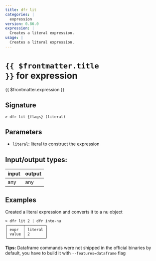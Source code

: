 ```yaml
---
title: dfr lit
categories: |
  expression
version: 0.86.0
expression: |
  Creates a literal expression.
usage: |
  Creates a literal expression.
---
```

<!-- This file is automatically generated. Please edit the command in https://github.com/nushell/nushell instead. -->

# <code>{{ $frontmatter.title }}</code> for expression

<div class='command-title'>{{ $frontmatter.expression }}</div>

## Signature

```> dfr lit {flags} (literal)```

## Parameters

 -  `literal`: literal to construct the expression


## Input/output types:

| input | output |
| ----- | ------ |
| any   | any    |

## Examples

Created a literal expression and converts it to a nu object
```nu
> dfr lit 2 | dfr into-nu
╭───────┬─────────╮
│ expr  │ literal │
│ value │ 2       │
╰───────┴─────────╯
```


**Tips:** Dataframe commands were not shipped in the official binaries by default, you have to build it with `--features=dataframe` flag